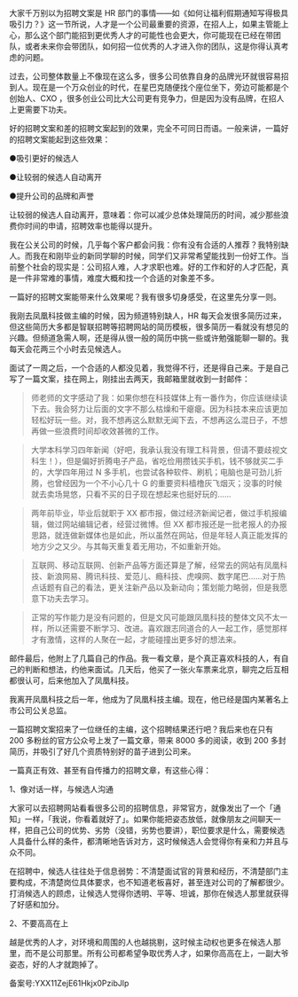 大家千万别以为招聘文案是 HR 部门的事情——如《如何让福利假期通知写得极具吸引力？》这一节所说，人才是一个公司最重要的资源，在招人上，如果主管能上心，那么这个部门能招到更优秀人才的可能性也会更大，你可能现在已经在带团队，或者未来你会带团队，如何招一位优秀的人才进入你的团队，这是你得认真考虑的问题。

过去，公司整体数量上不像现在这么多，很多公司依靠自身的品牌光环就很容易招到人。现在是一个万众创业的时代，在星巴克随便找个座位坐下，旁边可能都是个创始人、CXO ，很多创业公司比大公司更有竞争力，但是因为没有品牌，在招人上更需要下功夫。

好的招聘文案和差的招聘文案起到的效果，完全不可同日而语。一般来讲，一篇好的招聘文案能起到这些效果：

●吸引更好的候选人

●让较弱的候选人自动离开

●提升公司的品牌和声誉

让较弱的候选人自动离开，意味着：你可以减少总体处理简历的时间，减少那些浪费你时间的申请，招聘效率也能得以提升。

我在公关公司的时候，几乎每个客户都会问我：你有没有合适的人推荐？我特别缺人。而我在和刚毕业的新同学聊的时候，同学们又非常希望能找到一份好工作。当前整个社会的现实是：公司招人难，人才求职也难。好的工作和好的人才匹配，真是一件非常难的事情，难度大概和找一个合适的对象差不多。

一篇好的招聘文案能带来什么效果呢？我有很多切身感受，在这里先分享一则。

我刚去凤凰科技做主编的时候，因为频道特别缺人，HR 每天会发很多简历过来，但这些简历大多都是智联招聘等招聘网站的简历模板，很多简历一看就没有想见的兴趣。但频道急需人啊，还是得从很一般的简历中挑一些或许勉强能聊一聊的。我每天会花两三个小时去见候选人。

面试了一周之后，一个合适的人都没见着，我觉得不行，还是得自己来。于是自己写了一篇文案，挂在网上，刚挂出去两天，我邮箱里就收到一封邮件：

> 师老师的文字感动了我：如果你想在科技媒体上有一番作为，你应该继续读下去。我会努力让后面的文字不那么枯燥和干瘪瘪。因为科技本来应该更加轻松好玩一些。对，我不想再这么默默无闻下去，不想再这么混日子，不想再做一些浪费时间却收效甚微的工作。

> 大学本科学习四年新闻（好吧，我承认我没有理工科背景，但请不要歧视文科生！），但是偏好折腾电子产品，省吃俭用攒钱买手机，钱不够就买二手的，大学四年用过 N 多手机，也尝试各种软件、刷机；电脑也是可劲儿折腾，也曾经因为一个不小心几十 G 的重要资料樯橹灰飞烟灭；没事的时候就去卖场晃悠，只看不买的日子现在想起来也挺好玩的……

> 两年前毕业，毕业后就职于 XX 都市报，做过经济新闻记者，做过手机报编辑，做过网站编辑记者，经营过微博。但 XX 都市报还是一批老报人的办报思路，就连做新媒体也是如此，所以虽然在网站，但是年轻人真正能发挥的地方少之又少。与其每天重复着无用功，不如重新开始。

> 互联网、移动互联网、创新产品等方面还算是了解，经常去的网站有凤凰科技、新浪网易、腾讯科技、爱范儿、瘾科技、虎嗅网、数字尾巴……对于热点话题有自己的看法，更关注新产品以及新动向；策划能力略弱，但是我愿意下功夫去学习。

> 正常的写作能力是没有问题的，但是文风可能跟凤凰科技的整体文风不太一样，所以还需要不断学习、改进。喜欢跟志同道合的人一起工作，感觉那样才有激情，这样的人聚在一起，才能碰撞出更多好的想法来。

邮件最后，他附上了几篇自己的作品。我一看文章，是个真正喜欢科技的人，有自己的判断和想法，约他来面试。几天后，他买了一张火车票来北京，聊完之后互相都很认可，后来他加入了凤凰科技。

我离开凤凰科技之后一年，他成为了凤凰科技主编。现在，他已经是国内某著名上市公司公关总监。

一篇招聘文案招来了一位继任的主编，这个招聘结果还行吧？我后来也在只有 200 多粉丝的官方公众号上发了一篇文章，带来 8000 多的阅读，收到 200 多封简历，并吸引了好几个资质特别好的苗子进到公司来。

一篇真正有效、甚至有自传播力的招聘文章，有这些心得：

1、像对话一样，与候选人沟通

大家可以去招聘网站看看很多公司的招聘信息，非常官方，就像发出了一个「通知」一样，「我说，你看着就好了」。如果你能把姿态放低，就像朋友之间聊天一样，把自己公司的优势、劣势（没错，劣势也要讲），职位要求是什么，需要候选人具备什么样的条件，都清晰地告诉对方，这时候候选人会觉得你有亲和力并且与众不同。

在招聘中，候选人往往处于信息弱势：不清楚面试官的背景和经历，不清楚部门主要构成，不清楚岗位具体要求，也不知道老板喜好，甚至连对公司的了解都很少。打消候选人的顾虑，让候选人觉得你透明、平等、坦诚，那你在候选人那里就获得了好感和加分。

2、不要高高在上

越是优秀的人才，对环境和周围的人也越挑剔，这时候主动权也更多在候选人那里，而不是公司那里。所有公司都希望争取优秀人才，如果你高高在上，一副大爷姿态，好的人才就跑掉了。

备案号:YXX11ZejE61Hkjx0PzibJlp